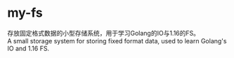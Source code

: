 # my-fs
存放固定格式数据的小型存储系统，用于学习Golang的IO与1.16的FS。  
A small storage system for storing fixed format data, used to learn Golang's IO and 1.16 FS.